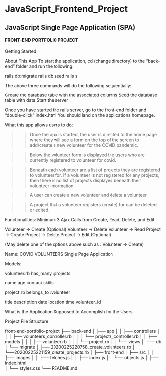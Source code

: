 # JavaScript_Frontend_Project

## JavaScript Single Page Application (SPA)

#### FRONT-END PORTFOLIO PROJECT

Getting Started

About This App
To start the application, cd (change directory) to the “back-end” folder and run the following:

rails db:migrate
rails db:seed
rails s

The above three commands will do the following sequentially:

Create the database table with the associated columns
Seed the database table with data 
Start the server  

Once you have started the rails server, go to the front-end folder and “double-click” index.html
You should land on the applications homepage. 

What this app allows users to do:

>> Once the app is started, the user is directed to the home page where they will see a form on the top of the screen to add/create a new volunteer for the COVID pandemic.

>> Below the volunteer form is displayed the users who are currently registered to volunteer for covid.

>> Beneath each volunteer are a list of projects they are registered to volunteer for. If a volunteer is not registered for any projects, then there is no list of projects displayed beneath their volunteer information.

>> A user can create a new volunteer and delete a volunteer

>> A project that a volunteer registers (create) for can be deleted or edited.


Functionalities:
Minimum 3 Ajax Calls from Create, Read, Delete, and Edit 

Volunteer -> Create (Optional)
Volunteer -> Delete
Volunteer -> Read
Project -> Create
Project -> Delete
Project -> Edit (Optional)

(May delete one of the options above such as : Volunteer -> Create)


Name: COVID VOLUNTEERS Single Page Application

Models:

volunteer.rb
has_many :projects

name
age
contact
skills

project.rb
belongs_to :volunteer

title
description
date
location
time
volunteer_id

What is the Application Supposed to Accomplish for the Users

Project File Structure

front-end-portfolio-project
├── back-end
│   ├── app
│   │   ├── controllers
│   │   │   ├── volunteers_controller.rb
│   │   │   └── projects_controller.rb
│   │   ├── models
│   │   │   ├──volunteer.rb
│   │   │   └──project.rb
│   │   └── views
│   └── db
│       └── migrate 
│           ├── 20200225220758_create_volunteers.rb
│           └──20200225221159_create_projects.rb
│
├── front-end
│   ├── src
│   │   ├── images
│   │   ├── fetches.js
│   │   ├── index.js
│   │   └── objects.js
│   ├── index.html  
│   └── styles.css
└── README.md